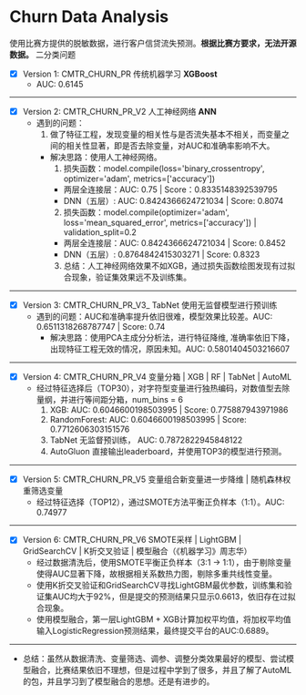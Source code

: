 # Churn Data Analysis
使用比赛方提供的脱敏数据，进行客户信贷流失预测。**根据比赛方要求，无法开源数据。**
二分类问题

- [x] Version 1: CMTR_CHURN_PR 传统机器学习 **XGBoost** 
  - AUC: 0.6145
------
- [x] Version 2: CMTR_CHURN_PR_V2 人工神经网络 **ANN**
  - 遇到的问题：
    1. 做了特征工程，发现变量的相关性与是否流失基本不相关，而变量之间的相关性显著，即是否去除变量，对AUC和准确率影响不大。
      - 解决思路：使用人工神经网络。
        1. 损失函数：model.compile(loss='binary_crossentropy', optimizer='adam', metrics=['accuracy'])
          - 两层全连接层：AUC: 0.75 | Score：0.8335148392539795
          - DNN（五层）: AUC: 0.8424366624721034 | Score: 0.8074
        2. 损失函数：model.compile(optimizer='adam', loss='mean_squared_error', metrics=['accuracy']) |  validation_split=0.2
          - 两层全连接层：AUC: 0.8424366624721034 | Score: 0.8452
          - DNN（五层）: 0.8764842415303271 | Score: 0.8323
        3. 总结：人工神经网络效果不如XGB，通过损失函数绘图发现有过拟合现象，验证集效果远不及训练集。
-----
- [x] Version 3: CMTR_CHURN_PR_V3_ TabNet 使用无监督模型进行预训练 
  - 遇到的问题：AUC和准确率提升依旧很难，模型效果比较差。AUC: 0.6511318268787747 | Score: 0.74
    - 解决思路：使用PCA主成分分析法，进行特征降维, 准确率依旧下降，出现特征工程无效的情况，原因未知。AUC: 0.5801404503216607
-----
- [x] Version 4: CMTR_CHURN_PR_V4 变量分箱 | XGB | RF | TabNet | AutoML
  - 经过特征选择后（TOP30），对字符型变量进行独热编码，对数值型去除量纲，并进行等间距分箱，num_bins = 6
    1. XGB: AUC: 0.6046600198503995 | Score: 0.775887943971986
    2. RandomForest: AUC: 0.6046600198503995 | Score: 0.7712606303151576
    3. TabNet 无监督预训练， AUC: 0.7872822945848122
    4. AutoGluon 直接输出leaderboard，并使用TOP3的模型进行预测。
------
- [x] Version 5: CMTR_CHURN_PR_V5 变量组合新变量进一步降维 | 随机森林权重筛选变量
  - 经过特征选择（TOP12），通过SMOTE方法平衡正负样本（1:1）。AUC: 0.74977
------
- [x] Version 6: CMTR_CHURN_PR_V6 SMOTE采样 | LightGBM | GridSearchCV | K折交叉验证 | 模型融合（《机器学习》周志华）
  - 经过数据清洗后，使用SMOTE平衡正负样本（3:1 -> 1:1），由于剔除变量使得AUC显著下降，故根据相关系数热力图，剔除多重共线性变量。
  - 使用K折交叉验证和GridSearchCV寻找LightGBM最优参数，训练集和验证集AUC均大于92%，但是提交的预测结果只显示0.6613，依旧存在过拟合现象。
  - 使用模型融合，第一层LightGBM + XGB计算加权平均值，将加权平均值输入LogisticRegression预测结果，最终提交平台的AUC:0.6889。
------
- 总结：虽然从数据清洗、变量筛选、调参、调整分类效果最好的模型、尝试模型融合，比赛结果依旧不理想，但是过程中学到了很多，并且了解了AutoML的包，并且学习到了模型融合的思想。还是有进步的。



